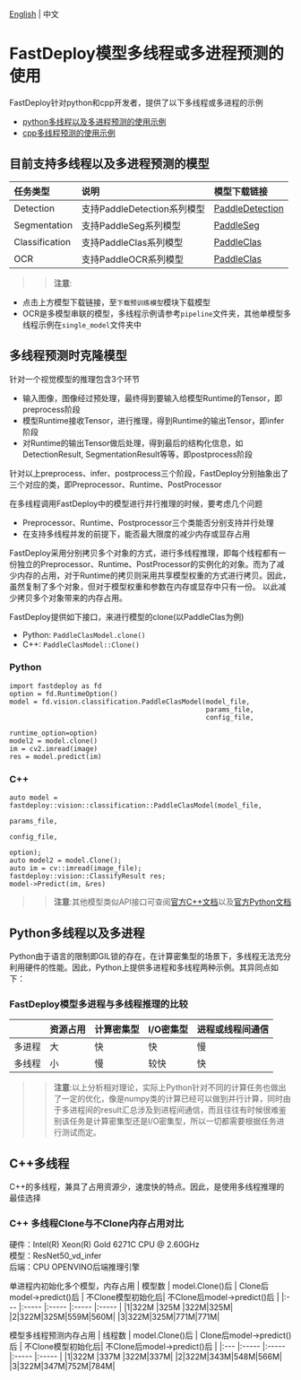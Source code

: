 [English](README.md) | 中文

# FastDeploy模型多线程或多进程预测的使用

FastDeploy针对python和cpp开发者，提供了以下多线程或多进程的示例

- [python多线程以及多进程预测的使用示例](python)
- [cpp多线程预测的使用示例](cpp)

## 目前支持多线程以及多进程预测的模型

| 任务类型           | 说明                                  | 模型下载链接                                                                          |
|:-------------- |:----------------------------------- |:-------------------------------------------------------------------------------- |
| Detection      | 支持PaddleDetection系列模型 | [PaddleDetection](../../examples/vision/detection/paddledetection)       |
| Segmentation   | 支持PaddleSeg系列模型          | [PaddleSeg](../../examples/vision/segmentation/paddleseg) |
| Classification | 支持PaddleClas系列模型             | [PaddleClas](../../examples/vision/classification/paddleclas)   |
| OCR | 支持PaddleOCR系列模型             | [PaddleClas](../../examples/vision/ocr/)   |
>> **注意**:
- 点击上方模型下载链接，至`下载预训练模型`模块下载模型
- OCR是多模型串联的模型，多线程示例请参考`pipeline`文件夹，其他单模型多线程示例在`single_model`文件夹中

## 多线程预测时克隆模型

针对一个视觉模型的推理包含3个环节
- 输入图像，图像经过预处理，最终得到要输入给模型Runtime的Tensor，即preprocess阶段
- 模型Runtime接收Tensor，进行推理，得到Runtime的输出Tensor，即infer阶段
- 对Runtime的输出Tensor做后处理，得到最后的结构化信息，如DetectionResult, SegmentationResult等等，即postprocess阶段

针对以上preprocess、infer、postprocess三个阶段，FastDeploy分别抽象出了三个对应的类，即Preprocessor、Runtime、PostProcessor

在多线程调用FastDeploy中的模型进行并行推理的时候，要考虑几个问题
- Preprocessor、Runtime、Postprocessor三个类能否分别支持并行处理
- 在支持多线程并发的前提下，能否最大限度的减少内存或显存占用

FastDeploy采用分别拷贝多个对象的方式，进行多线程推理，即每个线程都有一份独立的Preprocessor、Runtime、PostProcessor的实例化的对象。而为了减少内存的占用，对于Runtime的拷贝则采用共享模型权重的方式进行拷贝。因此，虽然复制了多个对象，但对于模型权重和参数在内存或显存中只有一份。
以此减少拷贝多个对象带来的内存占用。

FastDeploy提供如下接口，来进行模型的clone(以PaddleClas为例)

- Python: `PaddleClasModel.clone()`
- C++: `PaddleClasModel::Clone()`


### Python
```
import fastdeploy as fd
option = fd.RuntimeOption()
model = fd.vision.classification.PaddleClasModel(model_file, 
                                                 params_file, 
                                                 config_file, 
                                                 runtime_option=option)
model2 = model.clone()
im = cv2.imread(image)
res = model.predict(im)
```

### C++
```
auto model = fastdeploy::vision::classification::PaddleClasModel(model_file, 
                                                                 params_file, 
                                                                 config_file, 
                                                                 option);
auto model2 = model.Clone();
auto im = cv::imread(image_file);
fastdeploy::vision::ClassifyResult res;
model->Predict(im, &res)
```

>> **注意**:其他模型类似API接口可查阅[官方C++文档](https://www.paddlepaddle.org.cn/fastdeploy-api-doc/cpp/html/index.html)以及[官方Python文档](https://www.paddlepaddle.org.cn/fastdeploy-api-doc/python/html/index.html)

## Python多线程以及多进程

Python由于语言的限制即GIL锁的存在，在计算密集型的场景下，多线程无法充分利用硬件的性能。因此，Python上提供多进程和多线程两种示例。其异同点如下：

### FastDeploy模型多进程与多线程推理的比较

|     | 资源占用 | 计算密集型 | I/O密集型 | 进程或线程间通信 |
|:-------|:------|:----------|:----------|:----------|
| 多进程   | 大 | 快 | 快 | 慢|
| 多线程   | 小 | 慢 | 较快 |快|

>> **注意**:以上分析相对理论，实际上Python针对不同的计算任务也做出了一定的优化，像是numpy类的计算已经可以做到并行计算，同时由于多进程间的result汇总涉及到进程间通信，而且往往有时候很难鉴别该任务是计算密集型还是I/O密集型，所以一切都需要根据任务进行测试而定。


## C++多线程

C++的多线程，兼具了占用资源少，速度快的特点。因此，是使用多线程推理的最佳选择

### C++ 多线程Clone与不Clone内存占用对比

硬件：Intel(R) Xeon(R) Gold 6271C CPU @ 2.60GHz  
模型：ResNet50_vd_infer  
后端：CPU OPENVINO后端推理引擎

单进程内初始化多个模型，内存占用
| 模型数 | model.Clone()后 | Clone后model->predict()后    | 不Clone模型初始化后| 不Clone后model->predict()后 |
|:--- |:----- |:----- |:----- |:----- |
|1|322M |325M |322M|325M|
|2|322M|325M|559M|560M|
|3|322M|325M|771M|771M|

模型多线程预测内存占用
| 线程数 | model.Clone()后 | Clone后model->predict()后    | 不Clone模型初始化后| 不Clone后model->predict()后 |
|:--- |:----- |:----- |:----- |:----- |
|1|322M |337M |322M|337M|
|2|322M|343M|548M|566M|
|3|322M|347M|752M|784M|

